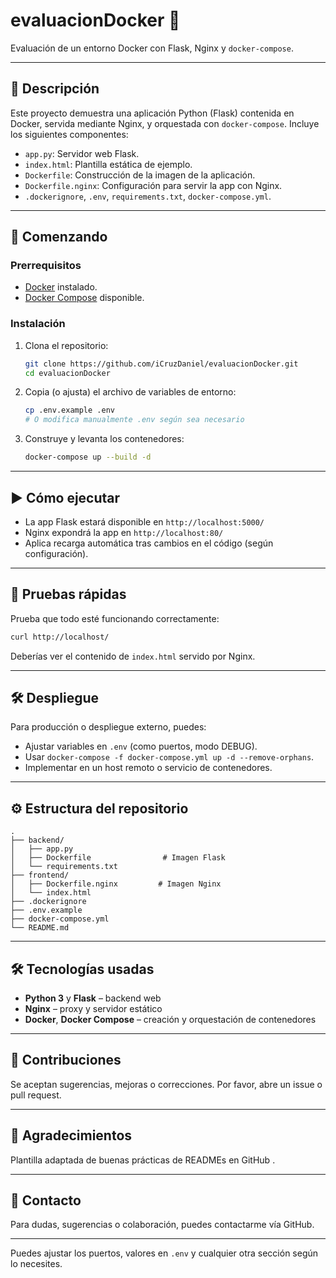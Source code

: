 # evaluacionDocker 🐳

Evaluación de un entorno Docker con Flask, Nginx y `docker-compose`.

---

## 📄 Descripción

Este proyecto demuestra una aplicación Python (Flask) contenida en Docker, servida mediante Nginx, y orquestada con `docker-compose`. Incluye los siguientes componentes:

- `app.py`: Servidor web Flask.
- `index.html`: Plantilla estática de ejemplo.
- `Dockerfile`: Construcción de la imagen de la aplicación.
- `Dockerfile.nginx`: Configuración para servir la app con Nginx.
- `.dockerignore`, `.env`, `requirements.txt`, `docker-compose.yml`.

---

## 🚀 Comenzando

### Prerrequisitos

- [Docker](https://www.docker.com/) instalado.
- [Docker Compose](https://docs.docker.com/compose/) disponible.

### Instalación

1. Clona el repositorio:
   ```bash
   git clone https://github.com/iCruzDaniel/evaluacionDocker.git
   cd evaluacionDocker
   ```

2. Copia (o ajusta) el archivo de variables de entorno:

   ```bash
   cp .env.example .env
   # O modifica manualmente .env según sea necesario
   ```

3. Construye y levanta los contenedores:

   ```bash
   docker-compose up --build -d
   ```

---

## ▶️ Cómo ejecutar

* La app Flask estará disponible en `http://localhost:5000/`
* Nginx expondrá la app en `http://localhost:80/`
* Aplica recarga automática tras cambios en el código (según configuración).

---

## 🧪 Pruebas rápidas

Prueba que todo esté funcionando correctamente:

```bash
curl http://localhost/
```

Deberías ver el contenido de `index.html` servido por Nginx.

---

## 🛠️ Despliegue

Para producción o despliegue externo, puedes:

* Ajustar variables en `.env` (como puertos, modo DEBUG).
* Usar `docker-compose -f docker-compose.yml up -d --remove-orphans`.
* Implementar en un host remoto o servicio de contenedores.

---

## ⚙️ Estructura del repositorio

```
.
├── backend/
│   ├── app.py
│   ├── Dockerfile                # Imagen Flask
│   └── requirements.txt
├── frontend/
│   ├── Dockerfile.nginx         # Imagen Nginx
│   └── index.html
├── .dockerignore
├── .env.example
├── docker-compose.yml
└── README.md
```

---

## 🛠️ Tecnologías usadas

* **Python 3** y **Flask** – backend web
* **Nginx** – proxy y servidor estático
* **Docker**, **Docker Compose** – creación y orquestación de contenedores

---

## 🤝 Contribuciones

Se aceptan sugerencias, mejoras o correcciones. Por favor, abre un issue o pull request.

<!-- --- -->

<!-- ## 📝 Licencia

Este proyecto está bajo la [Licencia MIT](LICENSE). Dale una lectura para más detalles. -->

---

## 🙏 Agradecimientos

Plantilla adaptada de buenas prácticas de READMEs en GitHub .

---

## 📄 Contacto

Para dudas, sugerencias o colaboración, puedes contactarme vía GitHub.



---

Puedes ajustar los puertos, valores en `.env` y cualquier otra sección según lo necesites.